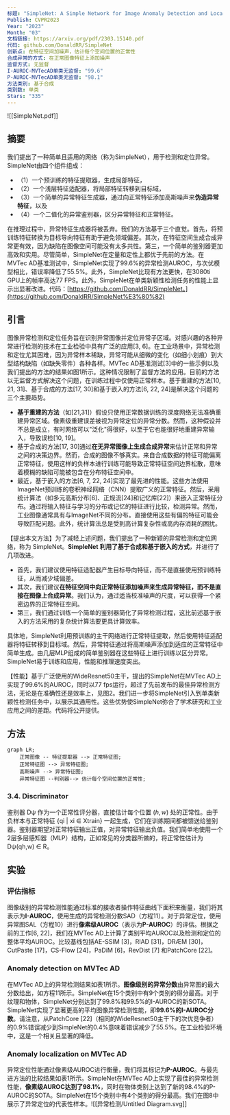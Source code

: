 ```yaml
---
标题: "SimpleNet: A Simple Network for Image Anomaly Detection and Localization"
Publish: CVPR2023
Year: "2023"
Month: "03"
文档链接: https://arxiv.org/pdf/2303.15140.pdf
代码: github.com/DonaldRR/SimpleNet
创新点: 在特征空间加噪声，估计每个空间位置的正常性
合成异常的方式: 在正常图像特征上添加噪声
监督方式: 无监督
I-AUROC-MVTecAD单类无监督: "99.6"
P-AUROC-MVTecAD单类无监督: "98.1"
方法类别: 基于合成
类别数: 单类
Stars: "335"
---
```

![[SimpleNet.pdf]]

## 摘要

我们提出了一种简单且适用的网络（称为SimpleNet），用于检测和定位异常。SimpleNet由四个组件组成：
- （1）一个预训练的特征提取器，生成局部特征，
- （2）一个浅层特征适配器，将局部特征转移到目标域，
- （3）一个简单的异常特征生成器，通过向正常特征添加高斯噪声来**伪造异常特征**，以及
- （4）一个二值化的异常鉴别器，区分异常特征和正常特征。

在推理过程中，异常特征生成器将被丢弃。我们的方法基于三个直觉。首先，将预训练特征转换为目标导向特征有助于避免领域偏差。其次，在特征空间生成合成异常更有效，因为缺陷在图像空间可能没有太多共性。第三，一个简单的鉴别器更加高效和实用。尽管简单，SimpleNet在定量和定性上都优于先前的方法。在MVTec AD基准测试中，SimpleNet实现了99.6%的异常检测AUROC，与次优模型相比，错误率降低了55.5%。此外，SimpleNet比现有方法更快，在3080ti GPU上的帧率高达77 FPS。此外，SimpleNet在单类新颖性检测任务的性能上显示出显著改进。代码：[https://github.com/DonaldRR/SimpleNet。](https://github.com/DonaldRR/SimpleNet%E3%80%82)

## 引言

图像异常检测和定位任务旨在识别异常图像并定位异常子区域。对感兴趣的各种异常进行检测的技术在工业检验中具有广泛的应用[3, 6]。在工业场景中，异常检测和定位尤其困难，因为异常样本稀缺，异常可能从细微的变化（如细小划痕）到大型结构缺陷（如缺失零件）各种各样。MVTec AD基准测试[3]中的一些示例以及我们提出的方法的结果如图1所示。这种情况限制了监督方法的应用。目前的方法以无监督方式解决这个问题，在训练过程中仅使用正常样本。基于重建的方法[10, 21, 31]、基于合成的方法[17, 30]和基于嵌入的方法[6, 22, 24]是解决这个问题的三个主要趋势。
- **基于重建的方法**（如[21,31]）假设只使用正常数据训练的深度网络无法准确重建异常区域。像素级重建误差被视为异常定位的异常分数。然而，这种假设并不总是成立，有时网络可以"泛化"得很好，以至于它也能很好地重建异常输入，导致误检[10, 19]。
- 基于合成的方法[17, 30]通过**在无异常图像上生成合成异常**来估计正常和异常之间的决策边界。然而，合成的图像不够真实。来自合成数据的特征可能偏离正常特征，使用这样的负样本进行训练可能导致正常特征空间边界松散，意味着模糊的缺陷可能被包含在分布特征空间中。
- 最近，基于嵌入的方法[6, 7, 22, 24]实现了最先进的性能。这些方法使用ImageNet预训练的卷积神经网络（CNN）提取广义的正常特征。然后，采用统计算法（如多元高斯分布[6]、正规流[24]和记忆库[22]）来嵌入正常特征分布。通过将输入特征与学习的分布或记忆的特征进行比较，检测异常。然而，工业图像通常具有与ImageNet不同的分布。直接使用这些有偏的特征可能会导致匹配问题。此外，统计算法总是受到高计算复杂性或高内存消耗的困扰。

【提出本文方法】为了减轻上述问题，我们提出了一种新颖的异常检测和定位网络，称为 SimpleNet。**SimpleNet 利用了基于合成和基于嵌入的方式**，并进行了几项改进。
- 首先，我们建议使用特征适配器产生目标导向特征，而不是直接使用预训练特征，从而减少域偏差。
- 其次，我们建议**在特征空间中向正常特征添加噪声来生成异常特征，而不是直接在图像上合成异常**。我们认为，通过适当校准噪声的尺度，可以获得一个紧密边界的正常特征空间。
- 第三，我们通过训练一个简单的鉴别器简化了异常检测过程，这比前述基于嵌入的方法采用的复杂统计算法要更具计算效率。

具体地，SimpleNet利用预训练的主干网络进行正常特征提取，然后使用特征适配器将特征转移到目标域。然后，异常特征通过将高斯噪声添加到适应的正常特征中简单生成。由几层MLP组成的简单鉴别器在这些特征上进行训练以区分异常。SimpleNet易于训练和应用，性能和推理速度突出。

【性能】基于广泛使用的WideResnet50主干，提出的SimpleNet在MVTec AD上实现了99.6%的AUROC，同时以77 fps运行，超过了先前发布的最佳异常检测方法，无论是在准确性还是效率上，见图2。我们进一步将SimpleNet引入到单类新颖性检测任务中，以展示其通用性。这些优势使SimpleNet弥合了学术研究和工业应用之间的差距。代码将公开提供。

## 方法

```mermaid
graph LR;
	正常图像 -- 特征提取器 --> 正常特征图;
	正常特征图 --> 异常特征图;
	高斯噪声 --> 异常特征图;
	异常特征图 --判别器--> 估计每个空间位置的正常性;
```

### 3.4. Discriminator

鉴别器 Dψ 作为一个正常性评分器，直接估计每个位置 $(h, w)$ 处的正常性。由于负样本与正常特征 {qi | xi ∈ Xtrain} 一起生成，它们在训练期间都被馈送给鉴别器。鉴别器期望对正常特征输出正值，对异常特征输出负值。我们简单地使用一个2层多层感知器（MLP）结构，正如常见的分类器所做的，将正常性估计为 Dψ(qh,w) ∈ R。

## 实验

### 评估指标

图像级别的异常检测性能通过标准的接收者操作特征曲线下面积来衡量，我们将其表示为**I-AUROC**，使用生成的异常检测分数SAD（方程11）。对于异常定位，使用异常图SAL（方程10）进行**像素级AUROC**（表示为**P-AUROC**）的评估。根据之前的工作[6, 22]，我们在MVTec AD上计算了类别平均AUROC以及检测和定位的整体平均AUROC。比较基线包括AE-SSIM [3]，RIAD [31]，DRÆM [30]，CutPaste [17]，CS-Flow [24]，PaDiM [6]，RevDist [7] 和PatchCore [22]。

### Anomaly detection on MVTec AD

在MVTec AD上的异常检测结果如表1所示。**图像级别的异常分数**由异常图的最大分数给出，如方程11所示。SimpleNet在15个类别中有9个类别的得分最高。对于纹理和物体，SimpleNet分别达到了99.8%和99.5%的I-AUROC的新SOTA。SimpleNet实现了显著更高的平均图像异常检测性能，即**99.6%的I-AUROC分数**。请注意，从PatchCore [22]（相同的WideResnet50主干下的次优竞争者）的0.9%错误减少到SimpleNet的0.4%意味着错误减少了55.5%。在工业检验环境中，这是一个相关且显著的降低。

### Anomaly localization on MVTec AD

异常定位性能通过像素级AUROC进行衡量，我们将其标记为**P-AUROC**。与最先进方法的比较结果如表1所示。SimpleNet在MVTec AD上实现了最佳的异常检测性能，**像素级AUROC达到了98.1%**，同时在物体类别上达到了新的98.4%的P-AUROC的SOTA。SimpleNet在15个类别中有4个类别的得分最高。我们在图8中展示了异常定位的代表性样本。![[异常检测/Untitled Diagram.svg]]